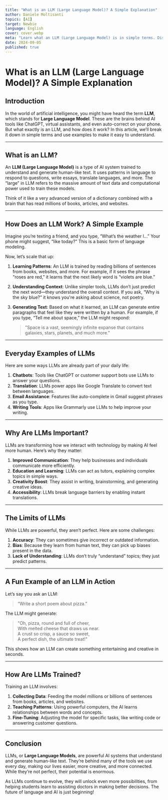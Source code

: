 ```yaml
---
title: "What is an LLM (Large Language Model)? A Simple Explanation"
author: Daniele Moltisanti
topics: [AI]
target: Newbie
language: English
cover: cover.webp
meta: "Learn what an LLM (Large Language Model) is in simple terms. Discover how these AI tools work, their real-life examples, and why they’re transforming technology"
date: 2024-09-05
published: true
---
```





# What is an LLM (Large Language Model)? A Simple Explanation


## Introduction

In the world of artificial intelligence, you might have heard the term **LLM**, which stands for **Large Language Model**. These are the brains behind AI tools like ChatGPT, virtual assistants, and even auto-correct on your phone. But what exactly is an LLM, and how does it work? In this article, we’ll break it down in simple terms and use examples to make it easy to understand.

---

## What is an LLM?

An **LLM (Large Language Model)** is a type of AI system trained to understand and generate human-like text. It uses patterns in language to respond to questions, write essays, translate languages, and more. The “large” in LLM refers to the massive amount of text data and computational power used to train these models.

Think of it like a very advanced version of a dictionary combined with a brain that has read millions of books, articles, and websites.

---

## How Does an LLM Work? A Simple Example

Imagine you’re texting a friend, and you type, “What’s the weather l…” Your phone might suggest, “like today?” This is a basic form of language modeling.

Now, let’s scale that up:

1. **Learning Patterns**: An LLM is trained by reading billions of sentences from books, websites, and more. For example, if it sees the phrase “roses are red,” it learns that the next likely word is “violets are blue.”

2. **Understanding Context**: Unlike simpler tools, LLMs don’t just predict the next word—they understand the overall context. If you ask, “Why is the sky blue?” it knows you're asking about science, not poetry.

3. **Generating Text**: Based on what it learned, an LLM can generate entire paragraphs that feel like they were written by a human. For example, if you type, “Tell me about space,” the LLM might respond:
   > "Space is a vast, seemingly infinite expanse that contains galaxies, stars, planets, and much more."

---

## Everyday Examples of LLMs

Here are some ways LLMs are already part of your daily life:

1. **Chatbots**: Tools like ChatGPT or customer support bots use LLMs to answer your questions.
2. **Translation**: LLMs power apps like Google Translate to convert text between languages.
3. **Email Assistance**: Features like auto-complete in Gmail suggest phrases as you type.
4. **Writing Tools**: Apps like Grammarly use LLMs to help improve your writing.

---

## Why Are LLMs Important?

LLMs are transforming how we interact with technology by making AI feel more human. Here’s why they matter:

1. **Improved Communication**: They help businesses and individuals communicate more efficiently.
2. **Education and Learning**: LLMs can act as tutors, explaining complex topics in simple ways.
3. **Creativity Boost**: They assist in writing, brainstorming, and generating creative ideas.
4. **Accessibility**: LLMs break language barriers by enabling instant translations.

---

## The Limits of LLMs

While LLMs are powerful, they aren’t perfect. Here are some challenges:

1. **Accuracy**: They can sometimes give incorrect or outdated information.
2. **Bias**: Because they learn from human text, they can pick up biases present in the data.
3. **Lack of Understanding**: LLMs don’t truly “understand” topics; they just predict patterns.

---

## A Fun Example of an LLM in Action

Let’s say you ask an LLM:
> “Write a short poem about pizza.”

The LLM might generate:
> "Oh, pizza, round and full of cheer,  
> With melted cheese that draws us near.  
> A crust so crisp, a sauce so sweet,  
> A perfect dish, the ultimate treat!"

This shows how an LLM can create something entertaining and creative in seconds.

---

## How Are LLMs Trained?

Training an LLM involves:
1. **Collecting Data**: Feeding the model millions or billions of sentences from books, articles, and websites.
2. **Teaching Patterns**: Using powerful computers, the AI learns relationships between words and concepts.
3. **Fine-Tuning**: Adjusting the model for specific tasks, like writing code or answering customer questions.

---

## Conclusion

LLMs, or **Large Language Models**, are powerful AI systems that understand and generate human-like text. They’re behind many of the tools we use every day, making our lives easier, more creative, and more connected. While they’re not perfect, their potential is enormous.

As LLMs continue to evolve, they will unlock even more possibilities, from helping students learn to assisting doctors in making better decisions. The future of language and AI is just beginning!

